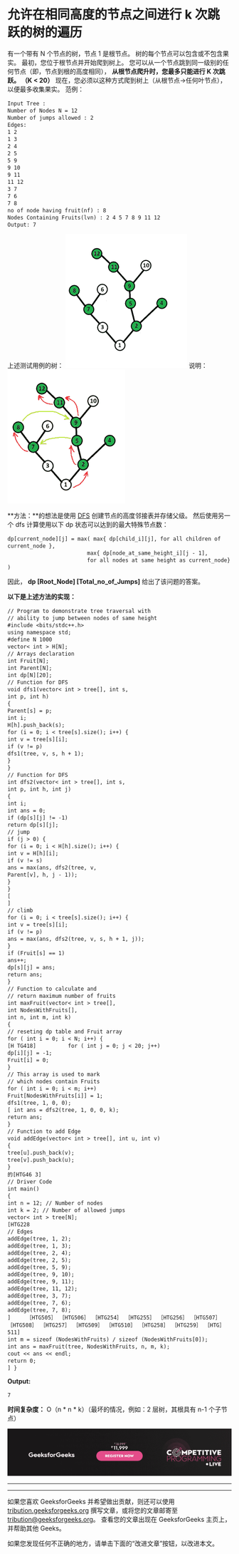 # 允许在相同高度的节点之间进行 k 次跳跃的树的遍历

有一个带有 N 个节点的树，节点 1 是根节点。 树的每个节点可以包含或不包含果实。
最初，您位于根节点并开始爬到树上。
您可以从一个节点跳到同一级别的任何节点（即，节点到根的高度相同），
**从根节点爬升时，您最多只能进行 K 次跳跃。 （K < 20）**
现在，您必须以这种方式爬到树上（从根节点->任何叶节点），以便最多收集果实。
范例：

```
Input Tree : 
Number of Nodes N = 12
Number of jumps allowed : 2
Edges:
1 2
1 3
2 4
2 5
5 9
9 10
9 11
11 12
3 7
7 6
7 8
no of node having fruit(nf) : 8
Nodes Containing Fruits(lvn) : 2 4 5 7 8 9 11 12
Output: 7

```

上述测试用例的树：
![](img/3d3e361d6e9851789bccf37bc4ef8051.png)
说明：
![](img/3feb5b22775e6b7b7f5c6b3c0cd8db78.png)

**方法：**的想法是使用 [DFS](https://www.geeksforgeeks.org/tree-traversals-inorder-preorder-and-postorder/) 创建节点的高度邻接表并存储父级。 然后使用另一个 dfs 计算使用以下 dp 状态可以达到的最大特殊节点数：

```
dp[current_node][j] = max( max{ dp[child_i][j], for all children of current_node },
                         max{ dp[node_at_same_height_i][j - 1],
                         for all nodes at same height as current_node} )

```

因此， **dp [Root_Node] [Total_no_of_Jumps]** 给出了该问题的答案。

**以下是上述方法的实现：**

```
// Program to demonstrate tree traversal with
// ability to jump between nodes of same height
#include <bits/stdc++.h>
using namespace std;
#define N 1000
vector< int > H[N];
// Arrays declaration
int Fruit[N];
int Parent[N];
int dp[N][20];
// Function for DFS
void dfs1(vector< int > tree[], int s,
int p, int h)
{
Parent[s] = p;
int i;
H[h].push_back(s);
for (i = 0; i < tree[s].size(); i++) {
int v = tree[s][i];
if (v != p)
dfs1(tree, v, s, h + 1);
}
}
// Function for DFS
int dfs2(vector< int > tree[], int s,
int p, int h, int j)
{
int i;
int ans = 0;
if (dp[s][j] != -1)
return dp[s][j];
// jump
if (j > 0) {
for (i = 0; i < H[h].size(); i++) {
int v = H[h][i];
if (v != s)
ans = max(ans, dfs2(tree, v,
Parent[v], h, j - 1));
}
}
[
]
// climb
for (i = 0; i < tree[s].size(); i++) {
int v = tree[s][i];
if (v != p)
ans = max(ans, dfs2(tree, v, s, h + 1, j));
}
if (Fruit[s] == 1)
ans++;
dp[s][j] = ans;
return ans;
}
// Function to calculate and
// return maximum number of fruits
int maxFruit(vector< int > tree[],
int NodesWithFruits[],
int n, int m, int k)
{
// reseting dp table and Fruit array
for ( int i = 0; i < N; i++) {
[H TG418]          for ( int j = 0; j < 20; j++)
dp[i][j] = -1;
Fruit[i] = 0;
}
// This array is used to mark
// which nodes contain Fruits
for ( int i = 0; i < m; i++)
Fruit[NodesWithFruits[i]] = 1;
dfs1(tree, 1, 0, 0);
[ int ans = dfs2(tree, 1, 0, 0, k);
return ans;
}
// Function to add Edge
void addEdge(vector< int > tree[], int u, int v)
{
tree[u].push_back(v);
tree[v].push_back(u);
}
的[HTG46 3]
// Driver Code
int main()
{
int n = 12; // Number of nodes
int k = 2; // Number of allowed jumps
vector< int > tree[N];
[HTG228
// Edges
addEdge(tree, 1, 2);
addEdge(tree, 1, 3);
addEdge(tree, 2, 4);
addEdge(tree, 2, 5);
addEdge(tree, 5, 9);
addEdge(tree, 9, 10);
addEdge(tree, 9, 11);
addEdge(tree, 11, 12);
addEdge(tree, 3, 7);
addEdge(tree, 7, 6);
addEdge(tree, 7, 8);
]     ［HTG505］ ［HTG506］ ［HTG254］ ［HTG255］ ［HTG256］ ［HTG507］ ［HTG508］ ［HTG257］ ［HTG509］ ［HTG510］ ［HTG258］ ［HTG259］ ［HTG］ 511]
int m = sizeof (NodesWithFruits) / sizeof (NodesWithFruits[0]);
int ans = maxFruit(tree, NodesWithFruits, n, m, k);
cout << ans << endl;
return 0;
] }
```

**Output:**

```
7

```

**时间复杂度：** O（n * n * k）（最坏的情况，例如：2 层树，其根具有 n-1 个子节点）

[![competitive-programming-img](img/5211864e7e7a28eeeb039fa5d6073a24.png)](https://practice.geeksforgeeks.org/courses/competitive-programming-live?utm_source=geeksforgeeks&utm_medium=article&utm_campaign=gfg_article_cp)

* * *

* * *

如果您喜欢 GeeksforGeeks 并希望做出贡献，则还可以使用 [tribution.geeksforgeeks.org](https://contribute.geeksforgeeks.org/) 撰写文章，或将您的文章邮寄至 tribution@geeksforgeeks.org。 查看您的文章出现在 GeeksforGeeks 主页上，并帮助其他 Geeks。

如果您发现任何不正确的地方，请单击下面的“改进文章”按钮，以改进本文。